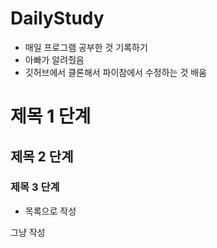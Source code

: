 
# DailyStudy
 - 매일 프로그램 공부한 것 기록하기
 - 아빠가 알려줬음
 - 깃허브에서 클론해서 파이참에서 수정하는 것 배움

# 제목 1 단계
## 제목 2 단계
### 제목 3 단계

 - 목록으로 작성

그냥 작성
